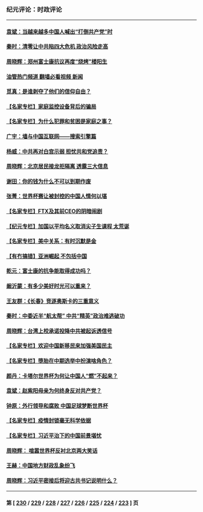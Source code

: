 ### 纪元评论：时政评论
---
#### [袁斌：当越来越多中国人喊出“打倒共产党”时](../../pages/nsc1025/n13873487.md?11270330) 
#### [秦时：清零让中共陷四大危机 政治风险走高](../../pages/nsc1025/n13873305.md?11270330) 
#### [周晓辉：郑州富士康抗议再度“烧烤”楼阳生](../../pages/nsc1025/n13873226.md?11270330) 
#### [油管热门频道 翻墙必看视频 新闻](ok?11270330)
#### [觅真：是谁剥夺了他们的信仰自由？](../../pages/nsc1025/n13873169.md?11270330) 
#### [【名家专栏】家庭监控设备背后的骗局](../../pages/nsc1025/n13873058.md?11270330) 
#### [【名家专栏】为什么犯罪和贫困是家庭之事？](../../pages/nsc1025/n13872999.md?11270330) 
#### [广宇：墙与中国互联网——搜索引擎篇](../../pages/nsc1025/n13872921.md?11270330) 
#### [杨威：中共再对白宫示弱 担忧共和党追责？](../../pages/nsc1025/n13872691.md?11270330) 
#### [周晓辉：北京居民接龙拒隔离 透露三大信息](../../pages/nsc1025/n13872521.md?11270330) 
#### [谢田：你的钱为什么不可以到期作废](../../pages/nsc1025/n13872436.md?11270330) 
#### [张菁：世界杯赛让被封控的中国人情何以堪](../../pages/nsc1025/n13872516.md?11270330) 
#### [【名家专栏】FTX及其前CEO的阴暗闹剧](../../pages/nsc1025/n13872390.md?11270330) 
#### [【纪元专栏】加国以平均名义取消尖子生课程 太荒诞](../../pages/nsc1025/n13872449.md?11270330) 
#### [【名家专栏】美中关系：有时沉默是金](../../pages/nsc1025/n13872304.md?11270330) 
#### [【有冇搞错】亚洲崛起 不包括中国](../../pages/nsc1025/n13872087.md?11270330) 
#### [乾元：富士康的抗争能取得成功吗？](../../pages/nsc1025/n13872241.md?11270330) 
#### [阚沂蒙：有多少美好时光可以重来？](../../pages/nsc1025/n13872175.md?11270330) 
#### [王友群：《长春》竞逐奥斯卡的三重意义](../../pages/nsc1025/n13871916.md?11270330) 
#### [秦时：中委近半“航太帮” 中共“精英”政治难逃破功](../../pages/nsc1025/n13871945.md?11270330) 
#### [周晓辉：台湾上校承诺投降中共被起诉透信号](../../pages/nsc1025/n13871766.md?11270330) 
#### [【名家专栏】欢迎中国新移民来加强美国民主](../../pages/nsc1025/n13871625.md?11270330) 
#### [【名家专栏】堕胎在中期选举中扮演啥角色？](../../pages/nsc1025/n13871613.md?11270330) 
#### [颜丹：卡塔尔世界杯为何让中国人“燃”不起来？](../../pages/nsc1025/n13871758.md?11270330) 
#### [袁斌：赵紫阳母亲为何终身反对共产党？](../../pages/nsc1025/n13871434.md?11270330) 
#### [钟原：外行领导和腐败 中国足球梦断世界杯](../../pages/nsc1025/n13871286.md?11270330) 
#### [【名家专栏】疫情封锁毫无科学依据](../../pages/nsc1025/n13870252.md?11270330) 
#### [【名家专栏】习近平治下的中国前景堪忧](../../pages/nsc1025/n13870902.md?11270330) 
#### [周晓辉： 喧嚣世界杯反衬北京两大笑话](../../pages/nsc1025/n13870971.md?11270330) 
#### [王赫：中国地方财政乱象纷飞](../../pages/nsc1025/n13870718.md?11270330) 
#### [周晓辉：习近平密接后将迎古共书记说明什么？](../../pages/nsc1025/n13870700.md?11270330) 

---
#### 第 [ [230](./230.md?11270330) / [229](./229.md?11270330) / [228](./228.md?11270330) / [227](./227.md?11270330) / [226](./226.md?11270330) / [225](./225.md?11270330) / [224](./224.md?11270330) / [223](./223.md?11270330) ] 页
